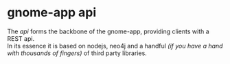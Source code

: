 # gnome-app api

The _api_ forms the backbone of the gnome-app, providing clients with a REST api.  
In its essence it is based on nodejs, neo4j and a handful _(if you have a hand with thousands of fingers)_ of third party libraries.
